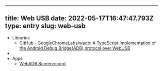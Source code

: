 
---
title: Web USB 
date: 2022-05-17T16:47:47.793Z
type: entry
slug: web-usb
---
* Libraries
  * [GitHub - GoogleChromeLabs/wadb: A TypeScript implementation of the Android Debug Bridge(ADB) protocol over WebUSB](https://github.com/GoogleChromeLabs/wadb/)
* 
* Apps
  * [WebADB Screenrecord](https://screenrecord.bandarra.me/)

